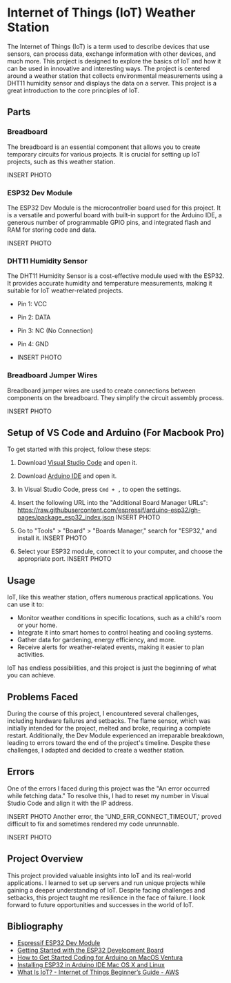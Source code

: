 # Internet of Things (IoT) Weather Station

The Internet of Things (IoT) is a term used to describe devices that use sensors, can process data, exchange information with other devices, and much more. This project is designed to explore the basics of IoT and how it can be used in innovative and interesting ways. The project is centered around a weather station that collects environmental measurements using a DHT11 humidity sensor and displays the data on a server. This project is a great introduction to the core principles of IoT.

## Parts

### Breadboard
The breadboard is an essential component that allows you to create temporary circuits for various projects. It is crucial for setting up IoT projects, such as this weather station.

INSERT PHOTO

### ESP32 Dev Module
The ESP32 Dev Module is the microcontroller board used for this project. It is a versatile and powerful board with built-in support for the Arduino IDE, a generous number of programmable GPIO pins, and integrated flash and RAM for storing code and data.

INSERT PHOTO

### DHT11 Humidity Sensor
The DHT11 Humidity Sensor is a cost-effective module used with the ESP32. It provides accurate humidity and temperature measurements, making it suitable for IoT weather-related projects.

- Pin 1: VCC
- Pin 2: DATA
- Pin 3: NC (No Connection)
- Pin 4: GND

- INSERT PHOTO

### Breadboard Jumper Wires
Breadboard jumper wires are used to create connections between components on the breadboard. They simplify the circuit assembly process.

INSERT PHOTO

## Setup of VS Code and Arduino (For Macbook Pro)

To get started with this project, follow these steps:

1. Download [Visual Studio Code](https://code.visualstudio.com/download) and open it.
  
1. Download [Arduino IDE](https://www.arduino.cc/en/software) and open it.
2. In Visual Studio Code, press `Cmd + ,` to open the settings.
3. Insert the following URL into the "Additional Board Manager URLs": https://raw.githubusercontent.com/espressif/arduino-esp32/gh-pages/package_esp32_index.json
INSERT PHOTO

4. Go to "Tools" > "Board" > "Boards Manager," search for "ESP32," and install it.
INSERT PHOTO
5. Select your ESP32 module, connect it to your computer, and choose the appropriate port.
INSERT PHOTO
## Usage

IoT, like this weather station, offers numerous practical applications. You can use it to:

- Monitor weather conditions in specific locations, such as a child's room or your home.
- Integrate it into smart homes to control heating and cooling systems.
- Gather data for gardening, energy efficiency, and more.
- Receive alerts for weather-related events, making it easier to plan activities.

IoT has endless possibilities, and this project is just the beginning of what you can achieve.

## Problems Faced

During the course of this project, I encountered several challenges, including hardware failures and setbacks. The flame sensor, which was initially intended for the project, melted and broke, requiring a complete restart. Additionally, the Dev Module experienced an irreparable breakdown, leading to errors toward the end of the project's timeline. Despite these challenges, I adapted and decided to create a weather station.

## Errors

One of the errors I faced during this project was the "An error occurred while fetching data." To resolve this, I had to reset my number in Visual Studio Code and align it with the IP address.

INSERT PHOTO
Another error, the 'UND_ERR_CONNECT_TIMEOUT,' proved difficult to fix and sometimes rendered my code unrunnable.

INSERT PHOTO
## Project Overview

This project provided valuable insights into IoT and its real-world applications. I learned to set up servers and run unique projects while gaining a deeper understanding of IoT. Despite facing challenges and setbacks, this project taught me resilience in the face of failure. I look forward to future opportunities and successes in the world of IoT.

## Bibliography

- [Espressif ESP32 Dev Module](https://docs.platformio.org/en/latest/boards/espressif32/esp32dev.html)
- [Getting Started with the ESP32 Development Board](https://randomnerdtutorials.com/getting-started-with-esp32/)
- [How to Get Started Coding for Arduino on MacOS Ventura](https://appleinsider.com/inside/macos-ventura/tips/how-to-get-started-coding-for-arduino-on-macos-ventura)
- [Installing ESP32 in Arduino IDE Mac OS X and Linux](https://randomnerdtutorials.com/installing-the-esp32-board-in-arduino-ide-mac-and-linux-instructions/)
- [What Is IoT? - Internet of Things Beginner’s Guide - AWS](https://aws.amazon.com/what-is/iot/)

